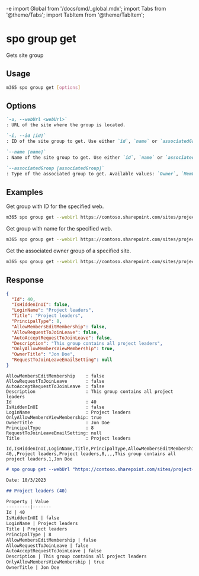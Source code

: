 -e <!-- DISCLAIMER: All secrets, passwords, and sensitive values in this document are examples only and not real credentials. -->
import Global from '/docs/cmd/_global.mdx';
import Tabs from '@theme/Tabs';
import TabItem from '@theme/TabItem';

# spo group get

Gets site group

## Usage

```sh
m365 spo group get [options]
```

## Options

```md definition-list
`-u, --webUrl <webUrl>`
: URL of the site where the group is located.

`-i, --id [id]`
: ID of the site group to get. Use either `id`, `name` or `associatedGroup` but not multiple.

`--name [name]`
: Name of the site group to get. Use either `id`, `name` or `associatedGroup` but not multiple.

`--associatedGroup [associatedGroup]`
: Type of the associated group to get. Available values: `Owner`, `Member`, `Visitor`. Use either `id`, `name` or `associatedGroup` but not multiple.
```

<Global />

## Examples

Get group with ID for the specified web.

```sh
m365 spo group get --webUrl https://contoso.sharepoint.com/sites/project-x --id 7
```

Get group with name for the specified web.

```sh
m365 spo group get --webUrl https://contoso.sharepoint.com/sites/project-x --name "Team Site Members"
```

Get the associated owner group of a specified site.

```sh
m365 spo group get --webUrl https://contoso.sharepoint.com/sites/project-x --associatedGroup Owner
```

## Response

<Tabs>
  <TabItem value="JSON">

  ```json
  {
    "Id": 40,
    "IsHiddenInUI": false,
    "LoginName": "Project leaders",
    "Title": "Project leaders",
    "PrincipalType": 8,
    "AllowMembersEditMembership": false,
    "AllowRequestToJoinLeave": false,
    "AutoAcceptRequestToJoinLeave": false,
    "Description": "This group contains all project leaders",
    "OnlyAllowMembersViewMembership": true,
    "OwnerTitle": "Jon Doe",
    "RequestToJoinLeaveEmailSetting": null
  }
  ```

  </TabItem>
  <TabItem value="Text">

  ```text
  AllowMembersEditMembership    : false
  AllowRequestToJoinLeave       : false
  AutoAcceptRequestToJoinLeave  : false
  Description                   : This group contains all project leaders
  Id                            : 40
  IsHiddenInUI                  : false
  LoginName                     : Project leaders
  OnlyAllowMembersViewMembership: true
  OwnerTitle                    : Jon Doe
  PrincipalType                 : 8
  RequestToJoinLeaveEmailSetting: null
  Title                         : Project leaders
  ```

  </TabItem>
  <TabItem value="CSV">

  ```csv
  Id,IsHiddenInUI,LoginName,Title,PrincipalType,AllowMembersEditMembership,AllowRequestToJoinLeave,AutoAcceptRequestToJoinLeave,Description,OnlyAllowMembersViewMembership,OwnerTitle
  40,,Project leaders,Project leaders,8,,,,This group contains all project leaders,1,Jon Doe
  ```

  </TabItem>
  <TabItem value="Markdown">

  ```md
  # spo group get --webUrl "https://contoso.sharepoint.com/sites/project-x" --name "Project leaders"

  Date: 10/3/2023

  ## Project leaders (40)

  Property | Value
  ---------|-------
  Id | 40
  IsHiddenInUI | false
  LoginName | Project leaders
  Title | Project leaders
  PrincipalType | 8
  AllowMembersEditMembership | false
  AllowRequestToJoinLeave | false
  AutoAcceptRequestToJoinLeave | false
  Description | This group contains all project leaders
  OnlyAllowMembersViewMembership | true
  OwnerTitle | Jon Doe
  ```

  </TabItem>
</Tabs>
